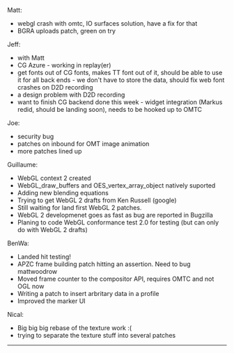 Matt:
* webgl crash with omtc, IO surfaces solution, have a fix for that
* BGRA uploads patch, green on try

Jeff:
* with Matt
* CG Azure - working in replay(er)
* get fonts out of CG fonts, makes TT font out of it, should be able to use it for all back ends - we don't have to store the data, should fix web font crashes on D2D recording
* a design problem with D2D recording
* want to finish CG backend done this week - widget integration (Markus redid, should be landing soon), needs to be hooked up to OMTC

Joe:
* security bug
* patches on inbound for OMT image animation
* more patches lined up

Guillaume:
* WebGL context 2 created
* WebGL_draw_buffers and OES_vertex_array_object natively suported
* Adding new blending equations
* Trying to get WebGL 2 drafts from Ken Russell (google)
* Still waiting for land first WebGL 2 patches.
* WebGL 2 developmenet goes as fast as bug are reported in Bugzilla
* Planing to code WebGL conformance test 2.0 for testing (but can only do with WebGL 2 drafts)

BenWa:
* Landed hit testing!
* APZC frame building patch hitting an assertion. Need to bug mattwoodrow
* Moved frame counter to the compositor API, requires OMTC and not OGL now
* Writing a patch to insert arbritary data in a profile
* Improved the marker UI

Nical:
* Big big big rebase of the texture work :(
* trying to separate the texture stuff into several patches

________________


